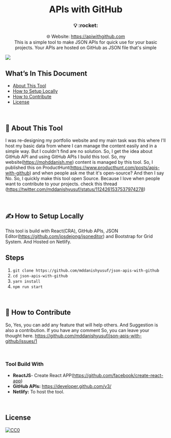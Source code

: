 <h1 align="center">
  APIs with GitHub
</h1>

<h3 align="center">
  💡 :rocket:
</h3>
<p align="center">
  🌐 Website: <a href="https://apiwithgithub.com" target="_blank">https://apiwithgithub.com</a><br/>
  This is a simple tool to make JSON APIs for quick use for your basic projects. Your APIs are hosted on GitHub as JSON file that's simple
</p>

<a href="https://apiwithgithub.com" target="_blank"><img src="https://user-images.githubusercontent.com/9165019/57135078-db7e8e80-6dc5-11e9-8043-44517d4edef1.png"/></a>


## What’s In This Document

- [About This Tool](#-about-this-tool)
- [How to Setup Locally](#-how-to-setup-locally)
- [How to Contribute](#-how-to-contribute)
- [License](#license)

<br/>

## 📖 About This Tool

I was re-designing my portfolio website and my main task was this where I'll host my basic data from where I can manage the content easily and in a simple way. But I couldn't find are no solution. So, I get the idea about GitHub API and using GitHub APIs I build this tool. So, my website(https://mohddanish.me) content is managed by this tool. So, I published this on ProductHunt(https://www.producthunt.com/posts/apis-with-github) and when people ask me that it's open-source? And then I say No. So, I quickly make this tool open Source. Because I love when people want to contribute to your projects. check this thread (https://twitter.com/mddanishyusuf/status/1124261537537974278)


<br/>

## ✍ How to Setup Locally

This tool is build with React(CRA), GitHub APIs, JSON Editor(https://github.com/josdejong/jsoneditor) and Bootstrap for Grid System. And Hosted on Netlify.

## Steps

1. `git clone https://github.com/mddanishyusuf/json-apis-with-github`
2. `cd json-apis-with-github`
3. `yarn install`
4. `npm run start`

<br/>

## 🤝 How to Contribute

So, Yes, you can add any feature that will help others. And Suggestion is also a contribution. If you have any comment So, you can leave your thought here. https://github.com/mddanishyusuf/json-apis-with-github/issues/1

<br/>

### Tool Build With

- **ReactJS**- Create React APP(https://github.com/facebook/create-react-app)
- **GitHub APIs:** https://developer.github.com/v3/
- **Netlify:** To host the tool.

<br/>

## License

[![CC0](http://mirrors.creativecommons.org/presskit/buttons/88x31/svg/cc-zero.svg)](https://creativecommons.org/publicdomain/zero/1.0/)
